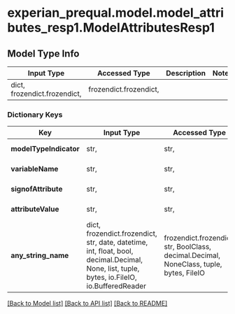# experian_prequal.model.model_attributes_resp1.ModelAttributesResp1

## Model Type Info
Input Type | Accessed Type | Description | Notes
------------ | ------------- | ------------- | -------------
dict, frozendict.frozendict,  | frozendict.frozendict,  |  | 

### Dictionary Keys
Key | Input Type | Accessed Type | Description | Notes
------------ | ------------- | ------------- | ------------- | -------------
**modelTypeIndicator** | str,  | str,  | Model Type Indicator. | [optional] 
**variableName** | str,  | str,  | Mapped/Translated Variable Name. | [optional] 
**signofAttribute** | str,  | str,  | Model Sign of Attribute. | [optional] 
**attributeValue** | str,  | str,  | Model attribute value data. | [optional] 
**any_string_name** | dict, frozendict.frozendict, str, date, datetime, int, float, bool, decimal.Decimal, None, list, tuple, bytes, io.FileIO, io.BufferedReader | frozendict.frozendict, str, BoolClass, decimal.Decimal, NoneClass, tuple, bytes, FileIO | any string name can be used but the value must be the correct type | [optional]

[[Back to Model list]](../../README.md#documentation-for-models) [[Back to API list]](../../README.md#documentation-for-api-endpoints) [[Back to README]](../../README.md)

